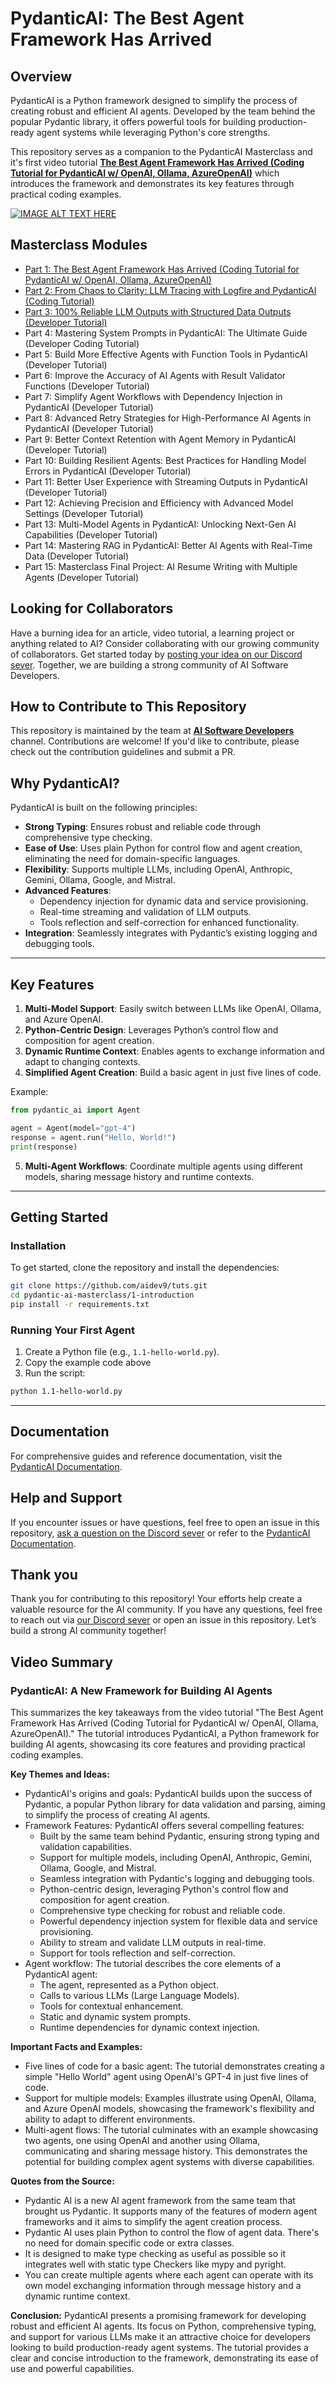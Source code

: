 # PydanticAI: The Best Agent Framework Has Arrived

## Overview

PydanticAI is a Python framework designed to simplify the process of creating robust and efficient AI agents. Developed by the team behind the popular Pydantic library, it offers powerful tools for building production-ready agent systems while leveraging Python's core strengths.

This repository serves as a companion to the PydanticAI Masterclass and it's first video tutorial **[The Best Agent Framework Has Arrived (Coding Tutorial for PydanticAI w/ OpenAI, Ollama, AzureOpenAI)](<(https://www.youtube.com/watch?v=xVe87QpNE80)>)** which introduces the framework and demonstrates its key features through practical coding examples.

[![IMAGE ALT TEXT HERE](https://img.youtube.com/vi/xVe87QpNE80/0.jpg)](https://www.youtube.com/watch?v=xVe87QpNE80)

## Masterclass Modules

- [Part 1: The Best Agent Framework Has Arrived (Coding Tutorial for PydanticAI w/ OpenAI, Ollama, AzureOpenAI)](<(https://www.youtube.com/watch?v=xVe87QpNE80)>)
- [Part 2: From Chaos to Clarity: LLM Tracing with Logfire and PydanticAI (Coding Tutorial)](<(https://www.youtube.com/watch?v=TTNT3rnuZp0)>)
- [Part 3: 100% Reliable LLM Outputs with Structured Data Outputs (Developer Tutorial)](<(https://www.youtube.com/watch?v=PXO9_nWZYrc)>)
- Part 4: Mastering System Prompts in PydanticAI: The Ultimate Guide (Developer Coding Tutorial)
- Part 5: Build More Effective Agents with Function Tools in PydanticAI (Developer Tutorial)
- Part 6: Improve the Accuracy of AI Agents with Result Validator Functions (Developer Tutorial)
- Part 7: Simplify Agent Workflows with Dependency Injection in PydanticAI (Developer Tutorial)
- Part 8: Advanced Retry Strategies for High-Performance AI Agents in PydanticAI (Developer Tutorial)
- Part 9: Better Context Retention with Agent Memory in PydanticAI (Developer Tutorial)
- Part 10: Building Resilient Agents: Best Practices for Handling Model Errors in PydanticAI (Developer Tutorial)
- Part 11: Better User Experience with Streaming Outputs in PydanticAI (Developer Tutorial)
- Part 12: Achieving Precision and Efficiency with Advanced Model Settings (Developer Tutorial)
- Part 13: Multi-Model Agents in PydanticAI: Unlocking Next-Gen AI Capabilities (Developer Tutorial)
- Part 14: Mastering RAG in PydanticAI: Better AI Agents with Real-Time Data (Developer Tutorial)
- Part 15: Masterclass Final Project: AI Resume Writing with Multiple Agents (Developer Tutorial)

## Looking for Collaborators

Have a burning idea for an article, video tutorial, a learning project or anything related to AI? Consider collaborating with our growing community of collaborators. Get started today by [posting your idea on our Discord sever](https://discord.gg/eQXBaCvTA9). Together, we are building a strong community of AI Software Developers.

## How to Contribute to This Repository

This repository is maintained by the team at **[AI Software Developers](https://www.youtube.com/@AISoftwareDevelopers)** channel. Contributions are welcome! If you'd like to contribute, please check out the contribution guidelines and submit a PR.

## Why PydanticAI?

PydanticAI is built on the following principles:

- **Strong Typing**: Ensures robust and reliable code through comprehensive type checking.
- **Ease of Use**: Uses plain Python for control flow and agent creation, eliminating the need for domain-specific languages.
- **Flexibility**: Supports multiple LLMs, including OpenAI, Anthropic, Gemini, Ollama, Google, and Mistral.
- **Advanced Features**:
  - Dependency injection for dynamic data and service provisioning.
  - Real-time streaming and validation of LLM outputs.
  - Tools reflection and self-correction for enhanced functionality.
- **Integration**: Seamlessly integrates with Pydantic’s existing logging and debugging tools.

---

## Key Features

1. **Multi-Model Support**: Easily switch between LLMs like OpenAI, Ollama, and Azure OpenAI.
2. **Python-Centric Design**: Leverages Python’s control flow and composition for agent creation.
3. **Dynamic Runtime Context**: Enables agents to exchange information and adapt to changing contexts.
4. **Simplified Agent Creation**: Build a basic agent in just five lines of code.

Example:

```python
from pydantic_ai import Agent

agent = Agent(model="gpt-4")
response = agent.run("Hello, World!")
print(response)
```

5. **Multi-Agent Workflows**: Coordinate multiple agents using different models, sharing message history and runtime contexts.

---

## Getting Started

### Installation

To get started, clone the repository and install the dependencies:

```bash
git clone https://github.com/aidev9/tuts.git
cd pydantic-ai-masterclass/1-introduction
pip install -r requirements.txt
```

### Running Your First Agent

1. Create a Python file (e.g., `1.1-hello-world.py`).
2. Copy the example code above
3. Run the script:

```bash
python 1.1-hello-world.py
```

---

## Documentation

For comprehensive guides and reference documentation, visit the [PydanticAI Documentation](https://ai.pydantic.dev).

## Help and Support

If you encounter issues or have questions, feel free to open an issue in this repository, [ask a question on the Discord sever](https://discord.gg/eQXBaCvTA9) or refer to the [PydanticAI Documentation](https://ai.pydantic.dev).

## Thank you

Thank you for contributing to this repository! Your efforts help create a valuable resource for the AI community. If you have any questions, feel free to reach out via [our Discord sever](https://discord.gg/eQXBaCvTA9) or open an issue in this repository. Let’s build a strong AI community together!

## Video Summary

### PydanticAI: A New Framework for Building AI Agents

This summarizes the key takeaways from the video tutorial "The Best Agent Framework Has Arrived (Coding Tutorial for PydanticAI w/ OpenAI, Ollama, AzureOpenAI)." The tutorial introduces PydanticAI, a Python framework for building AI agents, showcasing its core features and providing practical coding examples.

**Key Themes and Ideas:**

- PydanticAI's origins and goals: PydanticAI builds upon the success of Pydantic, a popular Python library for data validation and parsing, aiming to simplify the process of creating AI agents.
- Framework Features: PydanticAI offers several compelling features:
  - Built by the same team behind Pydantic, ensuring strong typing and validation capabilities.
  - Support for multiple models, including OpenAI, Anthropic, Gemini, Ollama, Google, and Mistral.
  - Seamless integration with Pydantic's logging and debugging tools.
  - Python-centric design, leveraging Python's control flow and composition for agent creation.
  - Comprehensive type checking for robust and reliable code.
  - Powerful dependency injection system for flexible data and service provisioning.
  - Ability to stream and validate LLM outputs in real-time.
  - Support for tools reflection and self-correction.
- Agent workflow: The tutorial describes the core elements of a PydanticAI agent:
  - The agent, represented as a Python object.
  - Calls to various LLMs (Large Language Models).
  - Tools for contextual enhancement.
  - Static and dynamic system prompts.
  - Runtime dependencies for dynamic context injection.

**Important Facts and Examples:**

- Five lines of code for a basic agent: The tutorial demonstrates creating a simple "Hello World" agent using OpenAI's GPT-4 in just five lines of code.
- Support for multiple models: Examples illustrate using OpenAI, Ollama, and Azure OpenAI models, showcasing the framework's flexibility and ability to adapt to different environments.
- Multi-agent flows: The tutorial culminates with an example showcasing two agents, one using OpenAI and another using Ollama, communicating and sharing message history. This demonstrates the potential for building complex agent systems with diverse capabilities.

**Quotes from the Source:**

- Pydantic AI is a new AI agent framework from the same team that brought us Pydantic. It supports many of the features of modern agent frameworks and it aims to simplify the agent creation process.
- Pydantic AI uses plain Python to control the flow of agent data. There's no need for domain specific code or extra classes.
- It is designed to make type checking as useful as possible so it integrates well with static type Checkers like mypy and pyright.
- You can create multiple agents where each agent can operate with its own model exchanging information through message history and a dynamic runtime context.

**Conclusion:**
PydanticAI presents a promising framework for developing robust and efficient AI agents. Its focus on Python, comprehensive typing, and support for various LLMs make it an attractive choice for developers looking to build production-ready agent systems. The tutorial provides a clear and concise introduction to the framework, demonstrating its ease of use and powerful capabilities.
